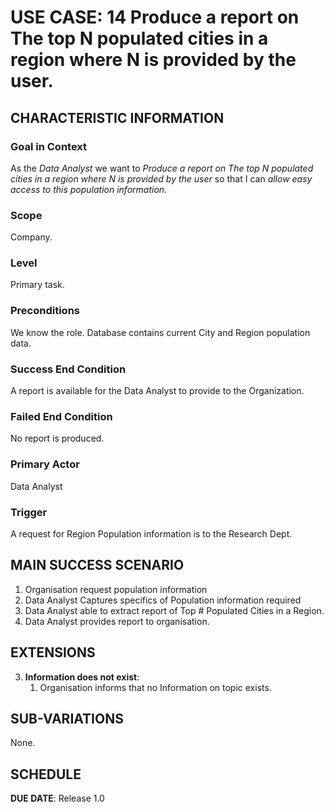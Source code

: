 # USE CASE: 14 Produce a report on The top N populated cities in a region where N is provided by the user.

## CHARACTERISTIC INFORMATION

### Goal in Context

As the *Data Analyst* we want to *Produce a report on The top N populated cities in a region where N is provided by the user* so that I can  *allow easy access to this population information.*

### Scope

Company.

### Level

Primary task.

### Preconditions

We know the role.  Database contains current City and Region population data.

### Success End Condition

A report is available for the Data Analyst to provide to the Organization.

### Failed End Condition

No report is produced.

### Primary Actor

Data Analyst
### Trigger

A request for Region Population information is to the Research Dept.

## MAIN SUCCESS SCENARIO

1. Organisation request population information
2. Data Analyst Captures specifics of Population information required
3. Data Analyst able to extract report of Top # Populated Cities in a Region.
4. Data Analyst provides report to organisation.



## EXTENSIONS

3. **Information does not exist**:
   1. Organisation informs that no Information on topic exists.

## SUB-VARIATIONS

None.

## SCHEDULE

**DUE DATE**: Release 1.0